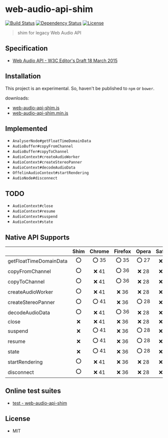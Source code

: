 # web-audio-api-shim
[![Build Status](http://img.shields.io/travis/mohayonao/web-audio-api-shim.svg?style=flat-square)](https://travis-ci.org/mohayonao/web-audio-api-shim)
[![Dependency Status](http://img.shields.io/david/mohayonao/web-audio-api-shim.svg?style=flat-square)](https://david-dm.org/mohayonao/web-audio-api-shim)
[![License](http://img.shields.io/badge/license-MIT-brightgreen.svg?style=flat-square)](http://mohayonao.mit-license.org/)

> shim for legacy Web Audio API

## Specification
- [Web Audio API - W3C Editor's Draft 18 March 2015](http://webaudio.github.io/web-audio-api/)

## Installation
This project is an experimental. So, haven't be published to `npm` or `bower`.

downloads:

- [web-audio-api-shim.js](https://raw.githubusercontent.com/mohayonao/web-audio-api-shim/master/build/web-audio-api-shim.js)
- [web-audio-api-shim.min.js](https://raw.githubusercontent.com/mohayonao/web-audio-api-shim/master/build/web-audio-api-shim.min.js)

## Implemented
- `AnalyserNode#getFloatTimeDomainData`
- `AudioBuffer#copyFromChannel`
- `AudioBuffer#copyToChannel`
- `AudioContext#createAudioWorker`
- `AudioContext#createStereoPanner`
- `AudioContext#decodeAudioData`
- `OffelinAudioContext#startRendering`
- `AudioNode#disconnect`

## TODO
- `AudioContext#close`
- `AudioContext#resume`
- `AudioContext#suspend`
- `AudioContext#state`

## Native API Supports
|                        | Shim | Chrome | Firefox | Opera  | Safari |
| -----------------------|:----:|:------:|:-------:|:------:|:------:|
| getFloatTimeDomainData | :o:  | :o: 35 | :o: 35  | :o: 27 | :x: 8  |
| copyFromChannel        | :o:  | :x: 41 | :o: 36  | :x: 28 | :x: 8  |
| copyToChannel          | :o:  | :x: 41 | :o: 36  | :x: 28 | :x: 8  |
| createAudioWorker      | :o:  | :x: 41 | :x: 36  | :x: 28 | :x: 8  |
| createStereoPanner     | :o:  | :o: 41 | :x: 36  | :o: 28 | :x: 8  |
| decodeAudioData        | :o:  | :x: 41 | :o: 36  | :x: 28 | :x: 8  |
| close                  | :x:  | :x: 41 | :x: 36  | :x: 28 | :x: 8  |
| suspend                | :x:  | :o: 41 | :x: 36  | :o: 28 | :x: 8  |
| resume                 | :x:  | :o: 41 | :x: 36  | :o: 28 | :x: 8  |
| state                  | :x:  | :o: 41 | :x: 36  | :o: 28 | :x: 8  |
| startRendering         | :o:  | :x: 41 | :x: 36  | :x: 28 | :x: 8  |
| disconnect             | :o:  | :x: 41 | :x: 36  | :x: 28 | :x: 8  |

## Online test suites
- [test - web-audio-api-shim](http://mohayonao.github.io/web-audio-api-shim/test/)

## License
- MIT

